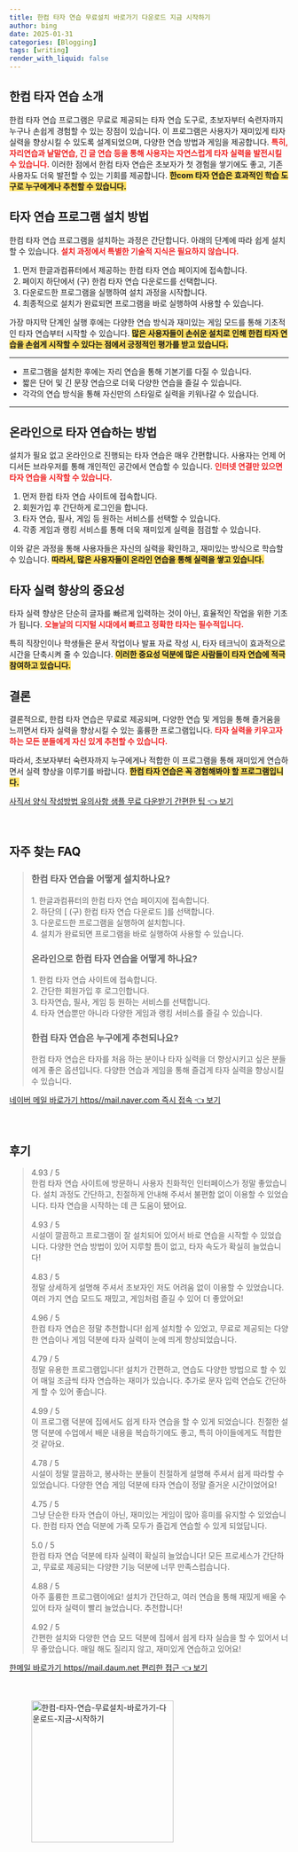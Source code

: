 ```yaml
---
title: 한컴 타자 연습 무료설치 바로가기 다운로드 지금 시작하기
author: bing
date: 2025-01-31
categories: [Blogging]
tags: [writing]
render_with_liquid: false
---
```



<h2 id='한컴타자연습소개'>한컴 타자 연습 소개</h2>

<p>한컴 타자 연습 프로그램은 무료로 제공되는 타자 연습 도구로, 초보자부터 숙련자까지 누구나 손쉽게 경험할 수 있는 장점이 있습니다. 이 프로그램은 사용자가 재미있게 타자 실력을 향상시킬 수 있도록 설계되었으며, 다양한 연습 방법과 게임을 제공합니다. <b><span style="color: #ee2323;">특히, 자리연습과 낱말연습, 긴 글 연습 등을 통해 사용자는 자연스럽게 타자 실력을 발전시킬 수 있습니다.</span></b> 이러한 점에서 한컴 타자 연습은 초보자가 첫 경험을 쌓기에도 좋고, 기존 사용자도 더욱 발전할 수 있는 기회를 제공합니다. <b><span style="background-color: #ffe066;">한com 타자 연습은 효과적인 학습 도구로 누구에게나 추천할 수 있습니다.</span></b></p>

<h2 id='타자연습프로그램설치방법'>타자 연습 프로그램 설치 방법</h2>

<p>한컴 타자 연습 프로그램을 설치하는 과정은 간단합니다. 아래의 단계에 따라 쉽게 설치할 수 있습니다. <b><span style="color: #ee2323;">설치 과정에서 특별한 기술적 지식은 필요하지 않습니다.</span></b> </p>

<ol>
    <li>먼저 한글과컴퓨터에서 제공하는 한컴 타자 연습 페이지에 접속합니다.</li>
    <li>페이지 하단에서 (구) 한컴 타자 연습 다운로드를 선택합니다.</li>
    <li>다운로드한 프로그램을 실행하여 설치 과정을 시작합니다.</li>
    <li>최종적으로 설치가 완료되면 프로그램을 바로 실행하여 사용할 수 있습니다.</li>
</ol>

<p>가장 마지막 단계인 실행 후에는 다양한 연습 방식과 재미있는 게임 모드를 통해 기초적인 타자 연습부터 시작할 수 있습니다. <b><span style="background-color: #ffe066;">많은 사용자들이 손쉬운 설치로 인해 한컴 타자 연습을 손쉽게 시작할 수 있다는 점에서 긍정적인 평가를 받고 있습니다.</span></b></p>

<hr />

<ul>
    <li>프로그램을 설치한 후에는 자리 연습을 통해 기본기를 다질 수 있습니다.</li>
    <li>짧은 단어 및 긴 문장 연습으로 더욱 다양한 연습을 즐길 수 있습니다.</li>
    <li>각각의 연습 방식을 통해 자신만의 스타일로 실력을 키워나갈 수 있습니다.</li>
</ul>

<hr />

<h2 id='온라인으로타자연습하는방법'>온라인으로 타자 연습하는 방법</h2>

<p>설치가 필요 없고 온라인으로 진행되는 타자 연습은 매우 간편합니다. 사용자는 언제 어디서든 브라우저를 통해 개인적인 공간에서 연습할 수 있습니다. <b><span style="color: #ee2323;">인터넷 연결만 있으면 타자 연습을 시작할 수 있습니다.</span></b> </p>

<ol>
    <li>먼저 한컴 타자 연습 사이트에 접속합니다.</li>
    <li>회원가입 후 간단하게 로그인을 합니다.</li>
    <li>타자 연습, 필사, 게임 등 원하는 서비스를 선택할 수 있습니다.</li>
    <li>각종 게임과 랭킹 서비스를 통해 더욱 재미있게 실력을 점검할 수 있습니다.</li>
</ol>

<p>이와 같은 과정을 통해 사용자들은 자신의 실력을 확인하고, 재미있는 방식으로 학습할 수 있습니다. <b><span style="background-color: #ffe066;">따라서, 많은 사용자들이 온라인 연습을 통해 실력을 쌓고 있습니다.</span></b></p>

<h2 id='타자실력향상의중요성'>타자 실력 향상의 중요성</h2>

<p>타자 실력 향상은 단순히 글자를 빠르게 입력하는 것이 아닌, 효율적인 작업을 위한 기초가 됩니다. <b><span style="color: #ee2323;">오늘날의 디지털 시대에서 빠르고 정확한 타자는 필수적입니다.</span></b></p>

<p>특히 직장인이나 학생들은 문서 작업이나 발표 자료 작성 시, 타자 테크닉이 효과적으로 시간을 단축시켜 줄 수 있습니다. <b><span style="background-color: #ffe066;">이러한 중요성 덕분에 많은 사람들이 타자 연습에 적극 참여하고 있습니다.</span></b></p>

<h2 id='결론'>결론</h2>

<p>결론적으로, 한컴 타자 연습은 무료로 제공되며, 다양한 연습 및 게임을 통해 즐거움을 느끼면서 타자 실력을 향상시킬 수 있는 훌륭한 프로그램입니다. <b><span style="color: #ee2323;">타자 실력을 키우고자 하는 모든 분들에게 자신 있게 추천할 수 있습니다.</span></b> </p>

<p>따라서, 초보자부터 숙련자까지 누구에게나 적합한 이 프로그램을 통해 재미있게 연습하면서 실력 향상을 이루기를 바랍니다. <b><span style="background-color: #ffe066;">한컴 타자 연습은 꼭 경험해봐야 할 프로그램입니다.</span></b></p>


<p><a class="click-button" title="사직서 양식 작성방법 유의사항 샘플 무료 다운받기 간편한 팁" href="https://aptwhite.github.io/posts/%EC%82%AC%EC%A7%81%EC%84%9C-%EC%96%91%EC%8B%9D-%EC%9E%91%EC%84%B1%EB%B0%A9%EB%B2%95-%EC%9C%A0%EC%9D%98%EC%82%AC%ED%95%AD-%EC%83%98%ED%94%8C-%EB%AC%B4%EB%A3%8C-%EB%8B%A4%EC%9A%B4%EB%B0%9B%EA%B8%B0-%EA%B0%84%ED%8E%B8%ED%95%9C-%ED%8C%81/" rel="dofollow">사직서 양식 작성방법 유의사항 샘플 무료 다운받기 간편한 팁 👈 보기</a></p><br>
<h2 id='자주_찾는_FAQ'>자주 찾는 FAQ</h2>
<div itemscope="" itemtype="https://schema.org/FAQPage"> 
<blockquote> 
<div itemscope="" itemprop="mainEntity" itemtype="https://schema.org/Question"> 
<h3 itemprop="name">한컴 타자 연습을 어떻게 설치하나요?</h3> 
<div itemscope="" itemprop="acceptedAnswer" itemtype="https://schema.org/Answer"> 
<span itemprop="text"> 
<p>1. 한글과컴퓨터의 한컴 타자 연습 페이지에 접속합니다.<br>
2. 하단의 [ (구) 한컴 타자 연습 다운로드 ]를 선택합니다.<br>
3. 다운로드한 프로그램을 실행하여 설치합니다.<br>
4. 설치가 완료되면 프로그램을 바로 실행하여 사용할 수 있습니다.</p> 
</span> 
</div> 
</div> 

<div itemscope="" itemprop="mainEntity" itemtype="https://schema.org/Question"> 
<h3 itemprop="name">온라인으로 한컴 타자 연습을 어떻게 하나요?</h3> 
<div itemscope="" itemprop="acceptedAnswer" itemtype="https://schema.org/Answer"> 
<span itemprop="text"> 
<p>1. 한컴 타자 연습 사이트에 접속합니다.<br>
2. 간단한 회원가입 후 로그인합니다.<br>
3. 타자연습, 필사, 게임 등 원하는 서비스를 선택합니다.<br>
4. 타자 연습뿐만 아니라 다양한 게임과 랭킹 서비스를 즐길 수 있습니다.</p> 
</span> 
</div> 
</div> 

<div itemscope="" itemprop="mainEntity" itemtype="https://schema.org/Question"> 
<h3 itemprop="name">한컴 타자 연습은 누구에게 추천되나요?</h3> 
<div itemscope="" itemprop="acceptedAnswer" itemtype="https://schema.org/Answer"> 
<span itemprop="text"> 
<p>한컴 타자 연습은 타자를 처음 하는 분이나 타자 실력을 더 향상시키고 싶은 분들에게 좋은 옵션입니다. 다양한 연습과 게임을 통해 즐겁게 타자 실력을 향상시킬 수 있습니다.</p> 
</span> 
</div> 
</div> 
</blockquote> 
</div>
<p><a class="click-button" title="네이버 메일 바로가기 https//mail.naver.com 즉시 접속" href="https://aptwhite.github.io/posts/%EB%84%A4%EC%9D%B4%EB%B2%84-%EB%A9%94%EC%9D%BC-%EB%B0%94%EB%A1%9C%EA%B0%80%EA%B8%B0-httpsmail.naver.com-%EC%A6%89%EC%8B%9C-%EC%A0%91%EC%86%8D/" rel="dofollow">네이버 메일 바로가기 https//mail.naver.com 즉시 접속 👈 보기</a></p><br>
<h2 id='후기'>후기</h2>
<div itemscope itemtype="https://schema.org/Product">
  <blockquote>
  <div itemprop="review" itemscope itemtype="https://schema.org/Review">
      <div itemprop="reviewRating" itemscope itemtype="https://schema.org/Rating"> <span itemprop="ratingValue">4.93</span> / <span itemprop="bestRating">5</span> </div>
      <span itemprop="reviewBody">한컴 타자 연습 사이트에 방문하니 사용자 친화적인 인터페이스가 정말 좋았습니다. 설치 과정도 간단하고, 친절하게 안내해 주셔서 불편함 없이 이용할 수 있었습니다. 타자 연습을 시작하는 데 큰 도움이 됐어요.</span>
  </div>
  <br>
  <div itemprop="review" itemscope itemtype="https://schema.org/Review">
      <div itemprop="reviewRating" itemscope itemtype="https://schema.org/Rating"> <span itemprop="ratingValue">4.93</span> / <span itemprop="bestRating">5</span> </div>
      <span itemprop="reviewBody">시설이 깔끔하고 프로그램이 잘 설치되어 있어서 바로 연습을 시작할 수 있었습니다. 다양한 연습 방법이 있어 지루할 틈이 없고, 타자 속도가 확실히 늘었습니다!</span>
  </div>
  <br>
  <div itemprop="review" itemscope itemtype="https://schema.org/Review">
      <div itemprop="reviewRating" itemscope itemtype="https://schema.org/Rating"> <span itemprop="ratingValue">4.83</span> / <span itemprop="bestRating">5</span> </div>
      <span itemprop="reviewBody">정말 상세하게 설명해 주셔서 초보자인 저도 어려움 없이 이용할 수 있었습니다. 여러 가지 연습 모드도 재밌고, 게임처럼 즐길 수 있어 더 좋았어요!</span>
  </div>
  <br>
  <div itemprop="review" itemscope itemtype="https://schema.org/Review">
      <div itemprop="reviewRating" itemscope itemtype="https://schema.org/Rating"> <span itemprop="ratingValue">4.96</span> / <span itemprop="bestRating">5</span> </div>
      <span itemprop="reviewBody">한컴 타자 연습은 정말 추천합니다! 쉽게 설치할 수 있었고, 무료로 제공되는 다양한 연습이나 게임 덕분에 타자 실력이 눈에 띄게 향상되었습니다.</span>
  </div>
  <br>
  <div itemprop="review" itemscope itemtype="https://schema.org/Review">
      <div itemprop="reviewRating" itemscope itemtype="https://schema.org/Rating"> <span itemprop="ratingValue">4.79</span> / <span itemprop="bestRating">5</span> </div>
      <span itemprop="reviewBody">정말 유용한 프로그램입니다! 설치가 간편하고, 연습도 다양한 방법으로 할 수 있어 매일 조금씩 타자 연습하는 재미가 있습니다. 추가로 문자 입력 연습도 간단하게 할 수 있어 좋습니다.</span>
  </div>
  <br>
  <div itemprop="review" itemscope itemtype="https://schema.org/Review">
      <div itemprop="reviewRating" itemscope itemtype="https://schema.org/Rating"> <span itemprop="ratingValue">4.99</span> / <span itemprop="bestRating">5</span> </div>
      <span itemprop="reviewBody">이 프로그램 덕분에 집에서도 쉽게 타자 연습을 할 수 있게 되었습니다. 친절한 설명 덕분에 수업에서 배운 내용을 복습하기에도 좋고, 특히 아이들에게도 적합한 것 같아요.</span>
  </div>
  <br>
  <div itemprop="review" itemscope itemtype="https://schema.org/Review">
      <div itemprop="reviewRating" itemscope itemtype="https://schema.org/Rating"> <span itemprop="ratingValue">4.78</span> / <span itemprop="bestRating">5</span> </div>
      <span itemprop="reviewBody">시설이 정말 깔끔하고, 봉사하는 분들이 친절하게 설명해 주셔서 쉽게 따라할 수 있었습니다. 다양한 연습 게임 덕분에 타자 연습이 정말 즐거운 시간이었어요!</span>
  </div>
  <br>
  <div itemprop="review" itemscope itemtype="https://schema.org/Review">
      <div itemprop="reviewRating" itemscope itemtype="https://schema.org/Rating"> <span itemprop="ratingValue">4.75</span> / <span itemprop="bestRating">5</span> </div>
      <span itemprop="reviewBody">그냥 단순한 타자 연습이 아닌, 재미있는 게임이 많아 흥미를 유지할 수 있었습니다. 한컴 타자 연습 덕분에 가족 모두가 즐겁게 연습할 수 있게 되었답니다.</span>
  </div>
  <br>
  <div itemprop="review" itemscope itemtype="https://schema.org/Review">
      <div itemprop="reviewRating" itemscope itemtype="https://schema.org/Rating"> <span itemprop="ratingValue">5.0</span> / <span itemprop="bestRating">5</span> </div>
      <span itemprop="reviewBody">한컴 타자 연습 덕분에 타자 실력이 확실히 늘었습니다! 모든 프로세스가 간단하고, 무료로 제공되는 다양한 기능 덕분에 너무 만족스럽습니다.</span>
  </div>
  <br>
  <div itemprop="review" itemscope itemtype="https://schema.org/Review">
      <div itemprop="reviewRating" itemscope itemtype="https://schema.org/Rating"> <span itemprop="ratingValue">4.88</span> / <span itemprop="bestRating">5</span> </div>
      <span itemprop="reviewBody">아주 훌륭한 프로그램이에요! 설치가 간단하고, 여러 연습을 통해 재밌게 배울 수 있어 타자 실력이 빨리 늘었습니다. 추천합니다!</span>
  </div>
  <br>
  <div itemprop="review" itemscope itemtype="https://schema.org/Review">
      <div itemprop="reviewRating" itemscope itemtype="https://schema.org/Rating"> <span itemprop="ratingValue">4.92</span> / <span itemprop="bestRating">5</span> </div>
      <span itemprop="reviewBody">간편한 설치와 다양한 연습 모드 덕분에 집에서 쉽게 타자 실습을 할 수 있어서 너무 좋았습니다. 매일 해도 질리지 않고, 재미있게 연습하고 있어요!</span>
  </div>
  </blockquote>
</div>
<p><a class="click-button" title="한메일 바로가기 https//mail.daum.net 편리한 접근" href="https://aptwhite.github.io/posts/%ED%95%9C%EB%A9%94%EC%9D%BC-%EB%B0%94%EB%A1%9C%EA%B0%80%EA%B8%B0-httpsmail.daum.net-%ED%8E%B8%EB%A6%AC%ED%95%9C-%EC%A0%91%EA%B7%BC/" rel="dofollow">한메일 바로가기 https//mail.daum.net 편리한 접근 👈 보기</a></p><br>
<figure class="image"><img src="https://aptwhite.github.io/assets/img/thumbnail/한컴-타자-연습-무료설치-바로가기-다운로드-지금-시작하기.webp" alt="한컴-타자-연습-무료설치-바로가기-다운로드-지금-시작하기" width="256" height="256"></figure>